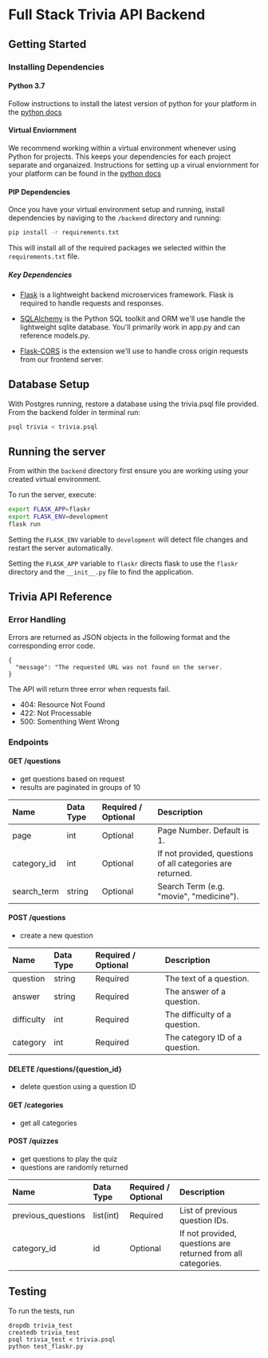 # Full Stack Trivia API Backend

## Getting Started

### Installing Dependencies

#### Python 3.7

Follow instructions to install the latest version of python for your platform in the [python docs](https://docs.python.org/3/using/unix.html#getting-and-installing-the-latest-version-of-python)

#### Virtual Enviornment

We recommend working within a virtual environment whenever using Python for projects. This keeps your dependencies for each project separate and organaized. Instructions for setting up a virual enviornment for your platform can be found in the [python docs](https://packaging.python.org/guides/installing-using-pip-and-virtual-environments/)

#### PIP Dependencies

Once you have your virtual environment setup and running, install dependencies by naviging to the `/backend` directory and running:

```bash
pip install -r requirements.txt
```

This will install all of the required packages we selected within the `requirements.txt` file.

##### Key Dependencies

- [Flask](http://flask.pocoo.org/)  is a lightweight backend microservices framework. Flask is required to handle requests and responses.

- [SQLAlchemy](https://www.sqlalchemy.org/) is the Python SQL toolkit and ORM we'll use handle the lightweight sqlite database. You'll primarily work in app.py and can reference models.py. 

- [Flask-CORS](https://flask-cors.readthedocs.io/en/latest/#) is the extension we'll use to handle cross origin requests from our frontend server. 

## Database Setup
With Postgres running, restore a database using the trivia.psql file provided. From the backend folder in terminal run:
```bash
psql trivia < trivia.psql
```

## Running the server

From within the `backend` directory first ensure you are working using your created virtual environment.

To run the server, execute:

```bash
export FLASK_APP=flaskr
export FLASK_ENV=development
flask run
```

Setting the `FLASK_ENV` variable to `development` will detect file changes and restart the server automatically.

Setting the `FLASK_APP` variable to `flaskr` directs flask to use the `flaskr` directory and the `__init__.py` file to find the application. 

## Trivia API Reference

### Error Handling
Errors are returned as JSON objects in the following format and the corresponding error code.
```
{
  "message": "The requested URL was not found on the server. 
}
```

The API will return three error when requests fail.
 - 404: Resource Not Found
 - 422: Not Processable
 - 500: Somenthing Went Wrong

### Endpoints
#### GET /questions
 - get questions based on request
 - results are paginated in groups of 10

| Name | Data Type | Required / Optional | Description |
|:--|:--|:--|:--|
| page | int | Optional | Page Number. Default is 1. |
| category_id | int | Optional | If not provided, questions of all categories are returned. |
| search_term | string | Optional | Search Term (e.g. "movie", "medicine"). |
#### POST /questions
 - create a new question

| Name | Data Type | Required / Optional | Description |
|:--|:--|:--|:--|
| question | string | Required | The text of a question. |
| answer | string | Required | The answer of a question. |
| difficulty | int | Required | The difficulty of a question. |
| category | int | Required | The category ID of a question. |
#### DELETE /questions/{question_id}
 - delete question using a question ID
#### GET /categories
 - get all categories
#### POST /quizzes
 - get questions to play the quiz
 - questions are randomly returned

| Name | Data Type | Required / Optional | Description |
|:--|:--|:--|:--|
| previous_questions | list(int) | Required | List of previous question IDs. |
| category_id | id | Optional | If not provided, questions are returned from  all categories. |




## Testing
To run the tests, run
```
dropdb trivia_test
createdb trivia_test
psql trivia_test < trivia.psql
python test_flaskr.py
```
